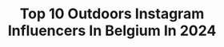 ---
title: Top 10 Outdoors Instagram Influencers In Belgium In 2024
description: >-
  Find top outdoors Instagram influencers in Belgium in 2024. Most popular hashtags: #outdoors #travel #photography #nature.
platform: Instagram
hits: 36
text_top: Discover the best Instagram influencers on inBeat.
text_bottom: Our platform holds 36 Instagram influencers like this in Belgium for you to contact.
profiles:
  - username: "nicolas_chasse"
    fullname: >-
      Nicolas Blyaert
    bio: >-
      Welcome to my hunting adventures! • Belgium 🇧🇪 24 yo • Hunting & outdoors enthusiast 🌿 • Ambassador @zeisshunting_eu & @swedteam
    location: "Belgium"
    followers: 6623
    engagement: 611
    commentsToLikes: 0.017434
    id: ck0tvd3kkawz50i1915tfm6yb
    verified: false
    hashtags: "#zeisshunting, #myzeissoptics, #swedteam, #passionforhunting"
  - username: "epicalpinepics"
    fullname: >-
      Robin Lardon
    bio: >-
      🇧🇪🌱 Belgian outdoor enthusiast. 👨🏻‍🎓🧬 PhD in bioscience engineering. 📷🏔 Sharing my best mountain/travel pics. 🚁🎞 Check my latest drone edits at:
    location: "Belgium"
    followers: 18312
    engagement: 382
    commentsToLikes: 0.013397
    id: ck8t5f8xe9yqc0j78exlz6by9
    verified: false
    hashtags: "#engelbergtitlis, #visitbelgium, #visitluxembourg, #nepal"
  - username: "traveltheworldwithmykiddies"
    fullname: >-
      Travel with kids | Kris Ronsyn
    bio: >-
      👨‍👩‍👧‍👦 Travel with and without kids 🧳 Travel tips and tricks 💛enjoying the little things in life and all the beauty around us💛
    location: "Belgium"
    followers: 14826
    engagement: 260
    commentsToLikes: 0.150959
    id: ck8tbj3tkvw7l0j789ae83wd9
    verified: false
    hashtags: "#winterwonderland, #summer2021, #reizenmettieners, #visitsweden"
  - username: "themuttleycreww"
    fullname: >-
      Kona & Kali
    bio: >-
      Kona • Male GSD Kali • Female Belgian Malinois/GSD • Northern CA living 🌲 • Bully sticks from @naturalfarmpet
    location: "Belgium"
    followers: 12503
    engagement: 573
    commentsToLikes: 0.131268
    id: ck6to1j4jbkx50j71j7xnll4o
    verified: false
    hashtags: "#germanshepherd, #malinois, #river, #doglife"
  - username: "evi_en_de_spruitjes_"
    fullname: >-
      Evi_en_de_spruitjes_
    bio: >-
      💑 Mama van 4 🇧🇪 Herselt BE 💙Zorgmama ( autisme, eetstoornis, epilepsie) 💛Onzichtbaar chronisch ziek 📷Fotografie Check the blog 👇🏻
    location: "Belgium"
    followers: 10331
    engagement: 412
    commentsToLikes: 0.481679
    id: ck15ux7nqoxr90i19qitlzown
    verified: false
    hashtags: "#thedearestviewfinder, #thehappynow, #clickinmoms, #howiclick"
  - username: "tellementlui"
    fullname: >-
      Tellementlui
    bio: >-
      (LUI)GI,Men's Fashion blogger Since 2012 🇧🇪> #belgianinfluencer 🖋> collaboration mistertellementlui@gmail.com #FOREVERYOUNG
    location: "Belgium"
    followers: 60033
    engagement: 112
    commentsToLikes: 0.009290
    id: ck0tt0plz0niw0i19ophwkvva
    verified: false
    hashtags: "#menstyle, #belgique, #blogger, #gayboy"
  - username: "mr.ianic"
    fullname: >-
      • I A N I C •
    bio: >-
      Based in 🇧🇪and🇨🇳 Sign up with the following link to get €30 off on Airbnb👌🏼👇🏼👇🏼👇🏼👇🏼👇🏼👇🏼
    location: "Belgium"
    followers: 13759
    engagement: 955
    commentsToLikes: 0.087351
    id: ckf5sn7nnfvrq0j23sbxuhxvz
    verified: false
    hashtags: "#folkscenery, #beautifuldestinations, #vacation, #instago"
  - username: "aline_gobert"
    fullname: >-
      Aline Gobert
    bio: >-
      📍 Liège, BE 🇧🇪 Sport addict 💪🏼 & ice cream lover 🍦 #SportandHappiness 👟🏃‍♀️ 🥇FINISHER Half MDS 120km X2 🏃‍♀️ 🏅 Marathon x5
    location: "Belgium"
    followers: 26687
    engagement: 412
    commentsToLikes: 0.104123
    id: ck0ty7ifylsj00i1923w9sd8f
    verified: false
    hashtags: "#revolutionrace, #hikingday, #baladedujour, #happyrunners"
  - username: "rumanamolla"
    fullname: >-
      Rumana Molla
    bio: >-
      Artist represented by @luckystar_international Movies - #bawrichhori #Irada #pyaarkapunchnama2 #trialofsatyamkaushik #lifesahihai #itsnotthatsimple
    location: "Belgium"
    followers: 57450
    engagement: 294
    commentsToLikes: 0.068947
    id: ck5bwlw5wlyef0i116cggj35f
    verified: false
    hashtags: "#bawrichhori, #palghar, #devdd2, #erosnow"
  - username: "cleodockx"
    fullname: >-
      Cleo Dockx
    bio: >-
      🌸 cleo.dockx@outlook.com ☆ Personaltrainer / groupinstructor 🌸 Fun facts ☆ Passion: sport, travel, fashion 🌸 @barebells.benelux ☆ Belgium, Brecht
    location: "Belgium"
    followers: 5035
    engagement: 946
    commentsToLikes: 0.092810
    id: ckf5xf0bkvf570j23gnd1h6ee
    verified: false
    hashtags: "#sportaddict, #springvibes, #sunnyday, #fitgirl"
---
